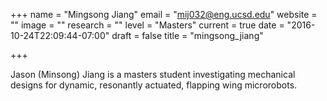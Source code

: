 +++
name = "Mingsong Jiang"
email = "mij032@eng.ucsd.edu"
website = ""
image = ""
research = ""
level = "Masters"
current = true
date = "2016-10-24T22:09:44-07:00"
draft = false
title = "mingsong_jiang"

+++

Jason (Minsong) Jiang is a masters student investigating mechanical designs for dynamic, resonantly actuated, flapping wing microrobots.
